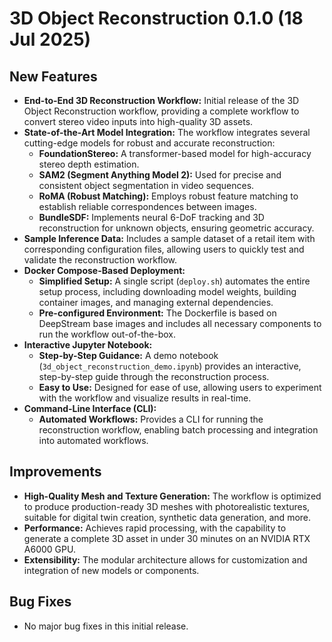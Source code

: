 # 3D Object Reconstruction 0.1.0 (18 Jul 2025)

## New Features

- **End-to-End 3D Reconstruction Workflow:** Initial release of the 3D Object Reconstruction workflow, providing a complete workflow to convert stereo video inputs into high-quality 3D assets.
- **State-of-the-Art Model Integration:** The workflow integrates several cutting-edge models for robust and accurate reconstruction:
    - **FoundationStereo:** A transformer-based model for high-accuracy stereo depth estimation.
    - **SAM2 (Segment Anything Model 2):** Used for precise and consistent object segmentation in video sequences.
    - **RoMA (Robust Matching):** Employs robust feature matching to establish reliable correspondences between images.
    - **BundleSDF:** Implements neural 6-DoF tracking and 3D reconstruction for unknown objects, ensuring geometric accuracy.
- **Sample Inference Data:** Includes a sample dataset of a retail item with corresponding configuration files, allowing users to quickly test and validate the reconstruction workflow.
- **Docker Compose-Based Deployment:**
    - **Simplified Setup:** A single script (`deploy.sh`) automates the entire setup process, including downloading model weights, building container images, and managing external dependencies.
    - **Pre-configured Environment:** The Dockerfile is based on DeepStream base images and includes all necessary components to run the workflow out-of-the-box.
- **Interactive Jupyter Notebook:**
    - **Step-by-Step Guidance:** A demo notebook (`3d_object_reconstruction_demo.ipynb`) provides an interactive, step-by-step guide through the reconstruction process.
    - **Easy to Use:** Designed for ease of use, allowing users to experiment with the workflow and visualize results in real-time.
- **Command-Line Interface (CLI):**
    - **Automated Workflows:** Provides a CLI for running the reconstruction workflow, enabling batch processing and integration into automated workflows.

## Improvements

- **High-Quality Mesh and Texture Generation:** The workflow is optimized to produce production-ready 3D meshes with photorealistic textures, suitable for digital twin creation, synthetic data generation, and more.
- **Performance:** Achieves rapid processing, with the capability to generate a complete 3D asset in under 30 minutes on an NVIDIA RTX A6000 GPU.
- **Extensibility:** The modular architecture allows for customization and integration of new models or components.

## Bug Fixes

- No major bug fixes in this initial release.
